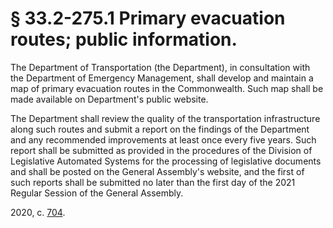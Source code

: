 # § 33.2-275.1 Primary evacuation routes; public information.

<p>The Department of Transportation (the Department), in consultation with the Department of Emergency Management, shall develop and maintain a map of primary evacuation routes in the Commonwealth. Such map shall be made available on Department's public website.</p><p>The Department shall review the quality of the transportation infrastructure along such routes and submit a report on the findings of the Department and any recommended improvements at least once every five years. Such report shall be submitted as provided in the procedures of the Division of Legislative Automated Systems for the processing of legislative documents and shall be posted on the General Assembly's website, and the first of such reports shall be submitted no later than the first day of the 2021 Regular Session of the General Assembly.</p><p>2020, c. <a href='http://lis.virginia.gov/cgi-bin/legp604.exe?201+ful+CHAP0704'>704</a>.</p>